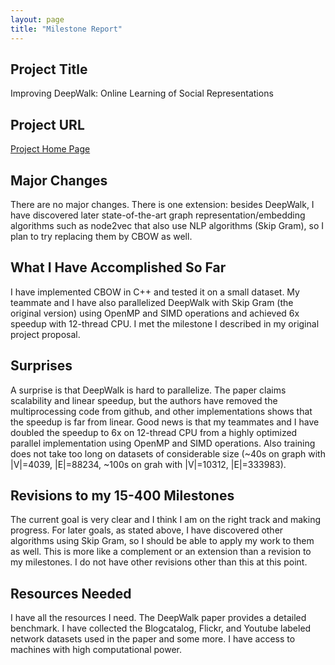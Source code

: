 ```yaml
--- 
layout: page 
title: "Milestone Report"
---
```


## Project Title 

Improving DeepWalk: Online Learning of Social Representations

## Project URL 

[Project Home Page](https://matthewchen7211.github.io/Improving_DeepWalk/)

## Major Changes
There are no major changes. There is one extension: besides DeepWalk, I have discovered later state-of-the-art graph representation/embedding algorithms such as node2vec that also use NLP algorithms (Skip Gram), so I plan to try replacing them by CBOW as well.

## What I Have Accomplished So Far
I have implemented CBOW in C++ and tested it on a small dataset. My teammate and I have also parallelized DeepWalk with Skip Gram (the original version) using OpenMP and SIMD operations and achieved 6x speedup with 12-thread CPU. I met the milestone I described in my original project proposal.

## Surprises
A surprise is that DeepWalk is hard to parallelize. The paper claims scalability and linear speedup, but the authors have removed the multiprocessing code from github, and other implementations shows that the speedup is far from linear. Good news is that my teammates and I have doubled the speedup to 6x on 12-thread CPU from a highly optimized parallel implementation using OpenMP and SIMD operations. Also training does not take too long on datasets of considerable size (~40s on graph with |V|=4039, |E|=88234, ~100s on grah with |V|=10312, |E|=333983).

## Revisions to my 15-400 Milestones
The current goal is very clear and I think I am on the right track and making progress. For later goals, as stated above, I have discovered other algorithms using Skip Gram, so I should be able to apply my work to them as well. This is more like a complement or an extension than a revision to my milestones. I do not have other revisions other than this at this point.

## Resources Needed
I have all the resources I need. The DeepWalk paper provides a detailed benchmark. I have collected the Blogcatalog, Flickr, and Youtube labeled network datasets used in the paper and some more. I have access to machines with high computational power.
